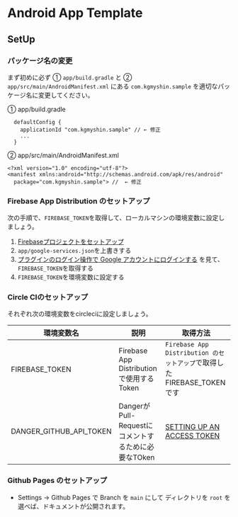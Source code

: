 # Android App Template

## SetUp

### パッケージ名の変更

まず初めに必ず ① `app/build.gradle` と ② `app/src/main/AndroidManifest.xml` にある `com.kgmyshin.sample` を適切なパッケージ名に変更してください。

① app/build.gradle

```
  defaultConfig {
    applicationId "com.kgmyshin.sample" // ← 修正
    ...
  }
```

② app/src/main/AndroidManifest.xml

```
<?xml version="1.0" encoding="utf-8"?>
<manifest xmlns:android="http://schemas.android.com/apk/res/android"
  package="com.kgmyshin.sample"> //  ← 修正
```

### Firebase App Distribution のセットアップ

次の手順で、`FIREBASE_TOKEN`を取得して、ローカルマシンの環境変数に設定しましょう。

 1. [Firebaseプロジェクトをセットアップ](https://firebase.google.com/docs/android/setup?hl=ja#console)
 2. `app/google-services.json`を上書きする
 3.  [プラグインのログイン操作で Google アカウントにログインする](https://firebase.google.com/docs/app-distribution/android/distribute-gradle?hl=ja#google-acc-gradle) を見て、`FIREBASE_TOKEN`を取得する
 4. `FIREBASE_TOKEN`を環境変数に設定する

### Circle CIのセットアップ

それぞれ次の環境変数をcircleciに設定しましょう。

| 環境変数名 | 説明 | 取得方法 |
| --- | --- | --- |
| FIREBASE_TOKEN | Firebase App Distributionで使用するToken |  `Firebase App Distribution のセットアップ`で取得した FIREBASE_TOKEN です |
| DANGER_GITHUB_API_TOKEN | DangerがPull-Requestにコメントするために必要なTOken | [SETTING UP AN ACCESS TOKEN](https://danger.systems/guides/getting_started.html#setting-up-an-access-token) |

### Github Pages のセットアップ

* Settings -> Github Pages で Branch を `main` にして ディレクトリを `root` を選べば、ドキュメントが公開されます。
